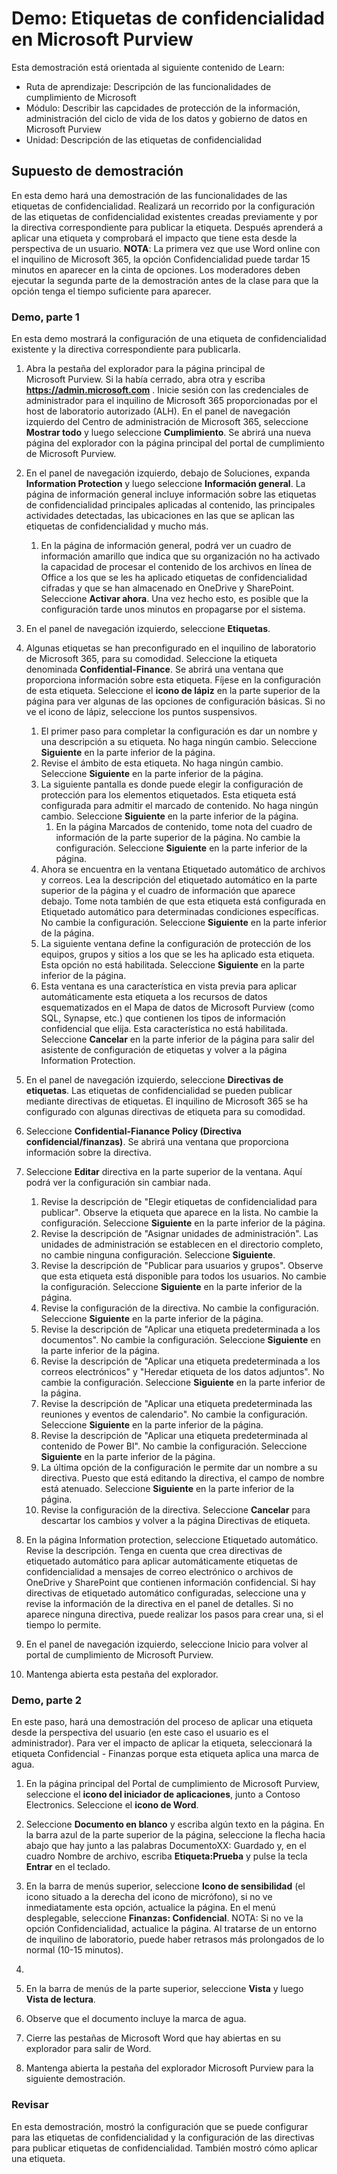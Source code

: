 <!---
---
Demostración: Título: "Etiquetas de confidencialidad en Microsoft Purview" Ruta de aprendizaje/Módulo/Unidad: "Ruta de aprendizaje: Describir las capacidades de cumplimiento de Microsoft; Módulo 3: Describir la protección de la información y la administración del ciclo de vida de los datos en Microsoft Purview; Unidad 4: Describir las etiquetas de confidencialidad"
---
--->

# Demo: Etiquetas de confidencialidad en Microsoft Purview

Esta demostración está orientada al siguiente contenido de Learn:

- Ruta de aprendizaje: Descripción de las funcionalidades de cumplimiento de Microsoft
- Módulo: Describir las capcidades de protección de la información, administración del ciclo de vida de los datos y gobierno de datos en Microsoft Purview
- Unidad: Descripción de las etiquetas de confidencialidad

## Supuesto de demostración

En esta demo hará una demostración de las funcionalidades de las etiquetas de confidencialidad.  Realizará un recorrido por la configuración de las etiquetas de confidencialidad existentes creadas previamente y por la directiva correspondiente para publicar la etiqueta.   Después aprenderá a aplicar una etiqueta y comprobará el impacto que tiene esta desde la perspectiva de un usuario.  **NOTA**: La primera vez que use Word online con el inquilino de Microsoft 365, la opción Confidencialidad puede tardar 15 minutos en aparecer en la cinta de opciones.  Los moderadores deben ejecutar la segunda parte de la demostración antes de la clase para que la opción tenga el tiempo suficiente para aparecer.

### Demo, parte 1

En esta demo mostrará la configuración de una etiqueta de confidencialidad existente y la directiva correspondiente para publicarla.

1. Abra la pestaña del explorador para la página principal de Microsoft Purview.  Si la había cerrado, abra otra y escriba **https://admin.microsoft.com** . Inicie sesión con las credenciales de administrador para el inquilino de Microsoft 365 proporcionadas por el host de laboratorio autorizado (ALH). En el panel de navegación izquierdo del Centro de administración de Microsoft 365, seleccione **Mostrar todo** y luego seleccione **Cumplimiento**.  Se abrirá una nueva página del explorador con la página principal del portal de cumplimiento de Microsoft Purview.  

1. En el panel de navegación izquierdo, debajo de Soluciones, expanda **Information Protection** y luego seleccione **Información general**.  La página de información general incluye información sobre las etiquetas de confidencialidad principales aplicadas al contenido, las principales actividades detectadas, las ubicaciones en las que se aplican las etiquetas de confidencialidad y mucho más.  
    1. En la página de información general, podrá ver un cuadro de información amarillo que indica que su organización no ha activado la capacidad de procesar el contenido de los archivos en línea de Office a los que se les ha aplicado etiquetas de confidencialidad cifradas y que se han almacenado en OneDrive y SharePoint.  Seleccione **Activar ahora**.  Una vez hecho esto, es posible que la configuración tarde unos minutos en propagarse por el sistema.

1. En el panel de navegación izquierdo, seleccione **Etiquetas**.

1. Algunas etiquetas se han preconfigurado en el inquilino de laboratorio de Microsoft 365, para su comodidad. Seleccione la etiqueta denominada **Confidential-Finance**.  Se abrirá una ventana que proporciona información sobre esta etiqueta.  Fíjese en la configuración de esta etiqueta.  Seleccione el **icono de lápiz** en la parte superior de la página para ver algunas de las opciones de configuración básicas. Si no ve el icono de lápiz, seleccione los puntos suspensivos.
    1. El primer paso para completar la configuración es dar un nombre y una descripción a su etiqueta.  No haga ningún cambio.  Seleccione **Siguiente** en la parte inferior de la página.
    1. Revise el ámbito de esta etiqueta. No haga ningún cambio.  Seleccione **Siguiente** en la parte inferior de la página.
    1. La siguiente pantalla es donde puede elegir la configuración de protección para los elementos etiquetados. Esta etiqueta está configurada para admitir el marcado de contenido. No haga ningún cambio.  Seleccione **Siguiente** en la parte inferior de la página.
        1. En la página Marcados de contenido, tome nota del cuadro de información de la parte superior de la página.  No cambie la configuración.  Seleccione **Siguiente** en la parte inferior de la página.
    1. Ahora se encuentra en la ventana Etiquetado automático de archivos y correos.  Lea la descripción del etiquetado automático en la parte superior de la página y el cuadro de información que aparece debajo.  Tome nota también de que esta etiqueta está configurada en Etiquetado automático para determinadas condiciones específicas. No cambie la configuración.  Seleccione **Siguiente** en la parte inferior de la página.
    1. La siguiente ventana define la configuración de protección de los equipos, grupos y sitios a los que se les ha aplicado esta etiqueta. Esta opción no está habilitada. Seleccione **Siguiente** en la parte inferior de la página.
    1. Esta ventana es una característica en vista previa para aplicar automáticamente esta etiqueta a los recursos de datos esquematizados en el Mapa de datos de Microsoft Purview (como SQL, Synapse, etc.) que contienen los tipos de información confidencial que elija.  Esta característica no está habilitada. Seleccione **Cancelar** en la parte inferior de la página para salir del asistente de configuración de etiquetas y volver a la página Information Protection.

1. En el panel de navegación izquierdo, seleccione **Directivas de etiquetas**.  Las etiquetas de confidencialidad se pueden publicar mediante directivas de etiquetas.  El inquilino de Microsoft 365 se ha configurado con algunas directivas de etiqueta para su comodidad.

1. Seleccione **Confidential-Fianance Policy (Directiva confidencial/finanzas)**.  Se abrirá una ventana que proporciona información sobre la directiva. 

1. Seleccione **Editar** directiva en la parte superior de la ventana.  Aquí podrá ver la configuración sin cambiar nada.
    1. Revise la descripción de "Elegir etiquetas de confidencialidad para publicar".  Observe la etiqueta que aparece en la lista.  No cambie la configuración.  Seleccione **Siguiente** en la parte inferior de la página.
    1. Revise la descripción de "Asignar unidades de administración". Las unidades de administración se establecen en el directorio completo, no cambie ninguna configuración. Seleccione **Siguiente**.  
    1. Revise la descripción de "Publicar para usuarios y grupos".  Observe que esta etiqueta está disponible para todos los usuarios.  No cambie la configuración.  Seleccione **Siguiente** en la parte inferior de la página.
    1. Revise la configuración de la directiva. No cambie la configuración.  Seleccione **Siguiente** en la parte inferior de la página.
    1. Revise la descripción de "Aplicar una etiqueta predeterminada a los documentos". No cambie la configuración.  Seleccione **Siguiente** en la parte inferior de la página.
    1. Revise la descripción de "Aplicar una etiqueta predeterminada a los correos electrónicos" y "Heredar etiqueta de los datos adjuntos". No cambie la configuración.  Seleccione **Siguiente** en la parte inferior de la página.
    1. Revise la descripción de "Aplicar una etiqueta predeterminada las reuniones y eventos de calendario". No cambie la configuración.  Seleccione **Siguiente** en la parte inferior de la página.
    1. Revise la descripción de "Aplicar una etiqueta predeterminada al contenido de Power BI". No cambie la configuración.  Seleccione **Siguiente** en la parte inferior de la página.
    1. La última opción de la configuración le permite dar un nombre a su directiva.  Puesto que está editando la directiva, el campo de nombre está atenuado. Seleccione **Siguiente** en la parte inferior de la página.
    1. Revise la configuración de la directiva. Seleccione **Cancelar** para descartar los cambios y volver a la página Directivas de etiqueta.

1. En la página Information protection, seleccione Etiquetado automático. Revise la descripción. Tenga en cuenta que crea directivas de etiquetado automático para aplicar automáticamente etiquetas de confidencialidad a mensajes de correo electrónico o archivos de OneDrive y SharePoint que contienen información confidencial. Si hay directivas de etiquetado automático configuradas, seleccione una y revise la información de la directiva en el panel de detalles.  Si no aparece ninguna directiva, puede realizar los pasos para crear una, si el tiempo lo permite.

1. En el panel de navegación izquierdo, seleccione Inicio para volver al portal de cumplimiento de Microsoft Purview.

1. Mantenga abierta esta pestaña del explorador.

### Demo, parte 2

En este paso, hará una demostración del proceso de aplicar una etiqueta desde la perspectiva del usuario (en este caso el usuario es el administrador).  Para ver el impacto de aplicar la etiqueta, seleccionará la etiqueta Confidencial - Finanzas porque esta etiqueta aplica una marca de agua.

1. En la página principal del Portal de cumplimiento de Microsoft Purview, seleccione el **icono del iniciador de aplicaciones**, junto a Contoso Electronics. Seleccione el **icono de Word**.  

1. Seleccione **Documento en blanco** y escriba algún texto en la página.  En la barra azul de la parte superior de la página, seleccione la flecha hacia abajo que hay junto a las palabras DocumentoXX: Guardado y, en el cuadro Nombre de archivo, escriba **Etiqueta:Prueba** y pulse la tecla **Entrar** en el teclado.

1. En la barra de menús superior, seleccione **Icono de sensibilidad** (el icono situado a la derecha del icono de micrófono), si no ve inmediatamente esta opción, actualice la página. En el menú desplegable, seleccione **Finanzas: Confidencial**.   NOTA: Si no ve la opción Confidencialidad, actualice la página. Al tratarse de un entorno de inquilino de laboratorio, puede haber retrasos más prolongados de lo normal (10-15 minutos).
1. 
1. En la barra de menús de la parte superior, seleccione **Vista** y luego **Vista de lectura**.

1. Observe que el documento incluye la marca de agua.  

1. Cierre las pestañas de Microsoft Word que hay abiertas en su explorador para salir de Word.

1. Mantenga abierta la pestaña del explorador Microsoft Purview para la siguiente demostración.

### Revisar

En esta demostración, mostró la configuración que se puede configurar para las etiquetas de confidencialidad y la configuración de las directivas para publicar etiquetas de confidencialidad. También mostró cómo aplicar una etiqueta.
